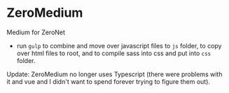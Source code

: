 # ZeroMedium
Medium for ZeroNet

* run `gulp` to combine and move over javascript files to `js` folder, to copy over html files to root, and to compile sass into css and put into `css` folder.

Update: ZeroMedium no longer uses Typescript (there were problems with it and vue and I didn't want to spend forever trying to figure them out).